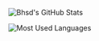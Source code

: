 ![Bhsd's GitHub Stats](https://github-readme-stats.vercel.app/api?username=bhsd-harry&show_icons=true&count_private=true&theme=transparent)

![Most Used Languages](https://github-readme-stats.vercel.app/api/top-langs/?username=bhsd-harry&theme=transparent&layout=compact&exclude_repo=codemirror-mediawiki)
